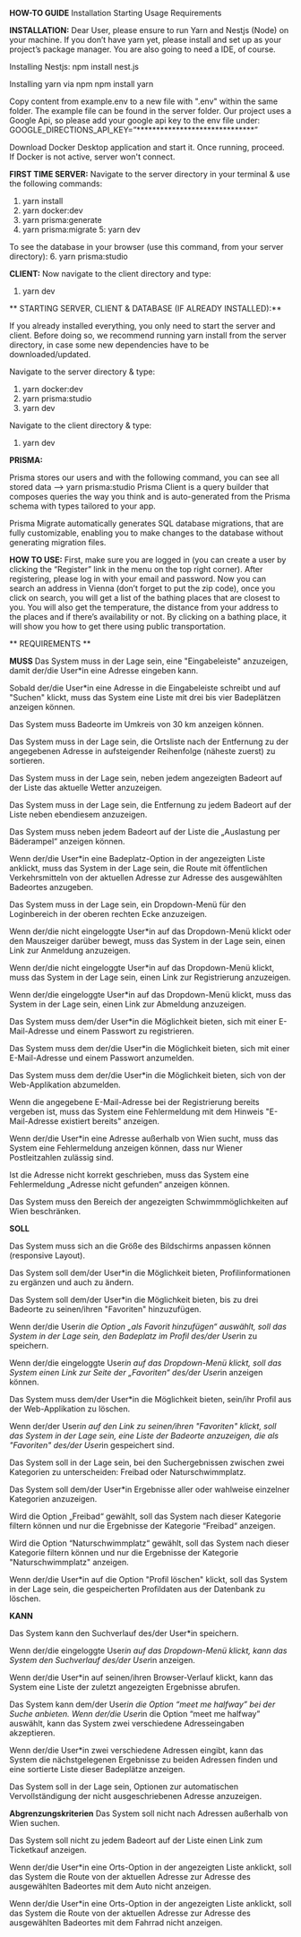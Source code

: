  

**HOW-TO GUIDE**
Installation
Starting 
Usage
Requirements

**INSTALLATION:**
Dear User,
please ensure to run Yarn and Nestjs (Node) on your machine.
If you don’t have yarn yet, please install and set up as your project’s package manager.
You are also going to need a IDE, of course.

Installing Nestjs:
npm install nest.js

Installing yarn via npm
npm install yarn

Copy content from example.env to a new file with ".env" within the same folder. The example file can be found in
the server folder.
Our project uses a Google Api, so please add your google api key to the env file under: 
GOOGLE_DIRECTIONS_API_KEY=”******************************”

Download Docker Desktop application and start it. Once running, proceed. If Docker is not active, server won't connect.

**FIRST TIME SERVER:**
Navigate to the server directory in your terminal & use the following commands:
1. yarn install
2. yarn docker:dev
3. yarn prisma:generate
4. yarn prisma:migrate
5: yarn dev

To see the database in your browser (use this command, from your server directory):
6. yarn prisma:studio 

**CLIENT:**
Now navigate to the client directory and type:
1. yarn dev

**
STARTING SERVER, CLIENT & DATABASE (IF ALREADY INSTALLED):**

If you already installed everything, you only need to start the server and client.
Before doing so, we recommend running yarn install from the server directory, in case some new dependencies have to be downloaded/updated.

Navigate to the server directory & type:
1. yarn docker:dev 
2. yarn prisma:studio
2. yarn dev

Navigate to the client directory & type:
1. yarn dev

**PRISMA:**

Prisma stores our users and with the following command, you can see all stored data
--> yarn prisma:studio
Prisma Client is a query builder that composes queries the way you think and is auto-generated from the Prisma schema with types tailored to your app.

Prisma Migrate automatically generates SQL database migrations, that are fully customizable, enabling you to make changes to the database without generating migration files.


**HOW TO USE:**
First, make sure you are logged in (you can create a user by clicking the “Register” link in the menu on the top right corner).
After registering, please log in with your email and password.
Now you can search an address in Vienna (don’t forget to put the zip code), once you click on search, you will get a list of the bathing places that are closest to you.
You will also get the temperature, the distance from your address to the places and if there’s availability or not. 
By clicking on a bathing place, it will show you how to get there using public transportation.

**
REQUIREMENTS **

**MUSS**
Das System muss in der Lage sein, eine "Eingabeleiste" anzuzeigen, damit der/die User*in eine Adresse eingeben kann.

Sobald der/die User*in eine Adresse in die Eingabeleiste schreibt und auf "Suchen" klickt,
muss das System eine Liste mit drei bis vier Badeplätzen anzeigen können.

Das System muss Badeorte im Umkreis von 30 km anzeigen können.

Das System muss in der Lage sein, die Ortsliste nach der Entfernung zu der angegebenen
Adresse in aufsteigender Reihenfolge (näheste zuerst) zu sortieren.

Das System muss in der Lage sein, neben jedem angezeigten Badeort auf der Liste das
aktuelle Wetter anzuzeigen.

Das System muss in der Lage sein, die Entfernung zu jedem Badeort auf der Liste neben
ebendiesem anzuzeigen.

Das System muss neben jedem Badeort auf der Liste die „Auslastung per Bäderampel“
anzeigen können.

Wenn der/die User*in eine Badeplatz-Option in der angezeigten Liste anklickt, muss das
System in der Lage sein, die Route mit öffentlichen Verkehrsmitteln von der aktuellen
Adresse zur Adresse des ausgewählten Badeortes anzugeben.

Das System muss in der Lage sein, ein Dropdown-Menü für den Loginbereich in der oberen
rechten Ecke anzuzeigen.

Wenn der/die nicht eingeloggte User*in auf das Dropdown-Menü klickt oder den Mauszeiger
darüber bewegt, muss das System in der Lage sein, einen Link zur Anmeldung anzuzeigen.

Wenn der/die nicht eingeloggte User*in auf das Dropdown-Menü klickt, muss das System in
der Lage sein, einen Link zur Registrierung anzuzeigen.

Wenn der/die eingeloggte User*in auf das Dropdown-Menü klickt, muss das System in der
Lage sein, einen Link zur Abmeldung anzuzeigen.

Das System muss dem/der User*in die Möglichkeit bieten, sich mit einer E-Mail-Adresse und
einem Passwort zu registrieren.

Das System muss dem der/die User*in die Möglichkeit bieten, sich mit einer E-Mail-Adresse
und einem Passwort anzumelden.

Das System muss dem der/die User*in die Möglichkeit bieten, sich von der Web-Applikation
abzumelden.

Wenn die angegebene E-Mail-Adresse bei der Registrierung bereits vergeben ist, muss das
System eine Fehlermeldung mit dem Hinweis "E-Mail-Adresse existiert bereits" anzeigen.

Wenn der/die User*in eine Adresse außerhalb von Wien sucht, muss das System eine
Fehlermeldung anzeigen können, dass nur Wiener Postleitzahlen zulässig sind.

Ist die Adresse nicht korrekt geschrieben, muss das System eine Fehlermeldung „Adresse
nicht gefunden“ anzeigen können.

Das System muss den Bereich der angezeigten Schwimmmöglichkeiten auf Wien
beschränken.

**SOLL**

Das System muss sich an die Größe des Bildschirms anpassen können (responsive Layout).

Das System soll dem/der User*in die Möglichkeit bieten, Profilinformationen zu ergänzen und auch zu ändern.

Das System soll dem/der User*in die Möglichkeit bieten, bis zu drei Badeorte zu seinen/ihren "Favoriten" hinzuzufügen.

Wenn der/die User*in die Option „als Favorit hinzufügen“ auswählt, soll das System in der
Lage sein, den Badeplatz im Profil des/der User*in zu speichern.

Wenn der/die eingeloggte User*in auf das Dropdown-Menü klickt, soll das System einen Link zur Seite der „Favoriten“ des/der User*in anzeigen können.

Das System muss dem/der User*in die Möglichkeit bieten, sein/ihr Profil aus der
Web-Applikation zu löschen.

Wenn der/der User*in auf den Link zu seinen/ihren "Favoriten" klickt, soll das System in der
Lage sein, eine Liste der Badeorte anzuzeigen, die als "Favoriten" des/der User*in
gespeichert sind.

Das System soll in der Lage sein, bei den Suchergebnissen zwischen zwei Kategorien zu
unterscheiden: Freibad oder Naturschwimmplatz.

Das System soll dem/der User*in Ergebnisse aller oder wahlweise einzelner Kategorien
anzuzeigen.

Wird die Option „Freibad“ gewählt, soll das System nach dieser Kategorie filtern können und
nur die Ergebnisse der Kategorie “Freibad“ anzeigen.

Wird die Option “Naturschwimmplatz“ gewählt, soll das System nach dieser Kategorie filtern
können und nur die Ergebnisse der Kategorie "Naturschwimmplatz" anzeigen.

Wenn der/die User*in auf die Option "Profil löschen" klickt, soll das System in der Lage sein,
die gespeicherten Profildaten aus der Datenbank zu löschen.

**KANN**

Das System kann den Suchverlauf des/der User*in speichern.

Wenn der/die eingeloggte User*in auf das Dropdown-Menü klickt, kann das System
den Suchverlauf des/der User*in anzeigen.

Wenn der/die User*in auf seinen/ihren Browser-Verlauf klickt, kann das System eine Liste
der zuletzt angezeigten Ergebnisse abrufen.

Das System kann dem/der User*in die Option “meet me halfway” bei der Suche anbieten.
Wenn der/die User*in die Option “meet me halfway” auswählt, kann das System zwei
verschiedene Adresseingaben akzeptieren.

Wenn der/die User*in zwei verschiedene Adressen eingibt, kann das System die
nächstgelegenen Ergebnisse zu beiden Adressen finden und eine sortierte Liste dieser
Badeplätze anzeigen.

Das System soll in der Lage sein, Optionen zur automatischen Vervollständigung der nicht
ausgeschriebenen Adresse anzuzeigen.

**Abgrenzungskriterien**
Das System soll nicht nach Adressen außerhalb von Wien suchen.

Das System soll nicht zu jedem Badeort auf der Liste einen Link zum Ticketkauf anzeigen.

Wenn der/die User*in eine Orts-Option in der angezeigten Liste anklickt, soll das System die
Route von der aktuellen Adresse zur Adresse des ausgewählten Badeortes mit dem Auto
nicht anzeigen.

Wenn der/die User*in eine Orts-Option in der angezeigten Liste anklickt, soll das System die
Route von der aktuellen Adresse zur Adresse des ausgewählten Badeortes mit dem Fahrrad
nicht anzeigen.
